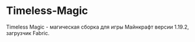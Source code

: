 # Timeless-Magic
Timeless Magic - магическая сборка для игры Майнкрафт версии 1.19.2, загрузчик Fabric.
